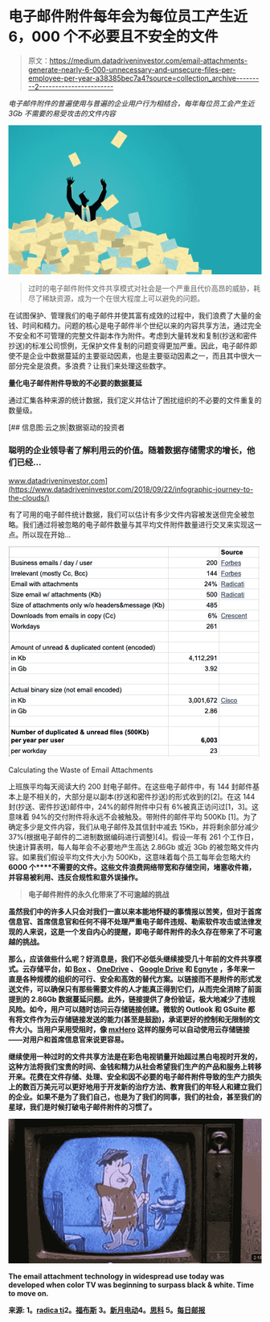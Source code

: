 # 电子邮件附件每年会为每位员工产生近 6，000 个不必要且不安全的文件

> 原文：<https://medium.datadriveninvestor.com/email-attachments-generate-nearly-6-000-unnecessary-and-unsecure-files-per-employee-per-year-a38385bec7a4?source=collection_archive---------2----------------------->

*电子邮件附件的普遍使用与普遍的企业用户行为相结合，每年每位员工会产生近 3Gb 不需要的易受攻击的文件内容*

![](img/4e5cdbb1d87640708c7c0802f4e05aa2.png)

> 过时的电子邮件附件文件共享模式对社会是一个严重且代价高昂的威胁，耗尽了稀缺资源，成为一个在很大程度上可以避免的问题。

在试图保护、管理我们的电子邮件并使其富有成效的过程中，我们浪费了大量的金钱、时间和精力。问题的核心是电子邮件半个世纪以来的内容共享方法，通过完全不安全和不可管理的完整文件副本作为附件。考虑到大量转发和复制(抄送和密件抄送)的标准公司惯例，无保护文件复制的问题变得更加严重。因此，电子邮件即使不是企业中数据蔓延的主要驱动因素，也是主要驱动因素之一，而且其中很大一部分完全是浪费。多浪费？让我们来处理这些数字。

**量化电子邮件附件导致的不必要的数据蔓延**

通过汇集各种来源的统计数据，我们定义并估计了困扰组织的不必要的文件重复的数量级。

[](https://www.datadriveninvestor.com/2018/09/22/infographic-journey-to-the-clouds/) [## 信息图:云之旅|数据驱动的投资者

### 聪明的企业领导者了解利用云的价值。随着数据存储需求的增长，他们已经…

www.datadriveninvestor.com](https://www.datadriveninvestor.com/2018/09/22/infographic-journey-to-the-clouds/) 

有了可用的电子邮件统计数据，我们可以估计有多少文件内容被发送但完全被忽略。我们通过将被忽略的电子邮件数量与其平均文件附件数量进行交叉来实现这一点。所以现在开始…

![](img/64912f7488732e24cc623008df915263.png)

Calculating the Waste of Email Attachments

上班族平均每天阅读大约 200 封电子邮件。在这些电子邮件中，有 144 封邮件基本上是不相关的，大部分是以副本(抄送和密件抄送)的形式收到的[2]。在这 144 封(抄送、密件抄送)邮件中，24%的邮件附件中只有 6%被真正访问过[1，3]。这意味着 94%的交付附件将永远不会被触及。带附件的邮件平均 500Kb [1]。为了确定多少是文件内容，我们从电子邮件及其信封中减去 15Kb，并将剩余部分减少 37%(根据电子邮件的二进制数据编码进行调整)[4]。假设一年有 261 个工作日，快速计算表明，每人每年会不必要地产生高达 2.86Gb 或近 3Gb 的被忽略文件内容。如果我们假设平均文件大小为 500Kb，这意味着每个员工每年会忽略大约**6000 个****不需要的文件。这些文件浪费网络带宽和存储空间，堵塞收件箱，并容易被利用、违反合规性和意外误操作。**

> **电子邮件附件的永久化带来了不可逾越的挑战**

**虽然我们中的许多人只会对我们一直以来本能地怀疑的事情报以苦笑，但对于首席信息官、首席信息官和任何不得不处理严重电子邮件违规、勒索软件攻击或法律发现的人来说，这是一个发自内心的提醒，即电子邮件附件的永久存在带来了不可逾越的挑战。**

**那么，应该做些什么呢？好消息是，我们不必低头继续接受几十年前的文件共享模式。云存储平台，如 [Box](https://www.box.com/home) 、 [OneDrive](https://products.office.com/en-us/onedrive-for-business/online-cloud-storage) 、 [Google Drive](https://cloud.google.com/drive-enterprise/) 和 [Egnyte](https://www.egnyte.com/) ，多年来一直是各种规模的组织的可行、安全和高效的替代方案。以链接而不是附件的形式发送文件，可以确保只有那些需要文件的人才能真正得到它们，从而完全消除了前面提到的 2.86Gb 数据蔓延问题。此外，链接提供了身份验证，极大地减少了违规风险。如今，用户可以随时访问云存储链接创建。微软的 Outlook 和 GSuite 都有将文件作为云存储链接发送的能力(甚至是鼓励)，承诺更好的控制和无限制的文件大小。当用户采用受阻时，像 [mxHero](https://www.mxhero.com/) 这样的服务可以自动使用云存储链接——对用户和首席信息官来说更容易。**

**继续使用一种过时的文件共享方法是在彩色电视销量开始超过黑白电视时开发的，这种方法将我们宝贵的时间、金钱和精力从社会希望我们生产的产品和服务上转移开来。花费在文件存储、处理、安全和因不必要的电子邮件附件导致的生产力损失上的数百万美元可以更好地用于开发新的治疗方法、教育我们的年轻人和建立我们的企业。如果不是为了我们自己，也是为了我们的同事，我们的社会，甚至我们的星球，我们是时候打破电子邮件附件的习惯了。**

**![](img/43473bc4c90284c980a49ef1d6d98fe0.png)**

**The email attachment technology in widespread use today was developed when color TV was beginning to surpass black & white. Time to move on.**

**来源:
1。[radica ti](http://www.radicati.com/wp/wp-content/uploads/2009/05/email-stats-report-exec-summary.pdf)2。[福布斯](https://www.forbes.com/sites/annabelacton/2017/07/13/innovators-challenge-how-to-stop-wasting-time-on-emails/#6e4c51399788)
3。[新月电动](https://event.on24.com/eventRegistration/EventLobbyServlet?target=reg20.jsp&partnerref=70132000001D76v_OD&eventid=1130395&sessionid=1&key=1D58D67D3B01E8623E5DD869359C465F&regTag=&sourcepage=register)4。[思科](https://www.cisco.com/c/en/us/support/docs/security/email-security-appliance/118499-qa-esa-00.html)
5。[每日邮报](https://www.dailymail.co.uk/sciencetech/article-7224849/Annual-emails-office-worker-creates-CO2-flying-London-Bruges.html)**